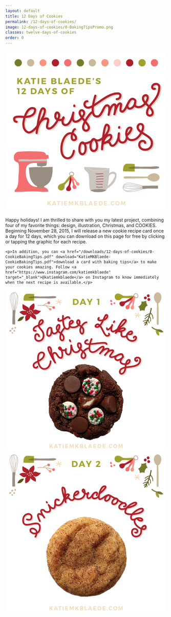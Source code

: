 ```yaml
---
layout: default
title: 12 Days of Cookies
permalink: /12-days-of-cookies/
image: 12-days-of-cookies/0-BakingTipsPromo.png
classes: twelve-days-of-cookies
order: 0
---
```


<div class="grid twelve-days-of-cookies">
  <div class="whole medium-half large-third">
    <img src="/images/pages/12-days-of-cookies/0-BakingTipsPromo.png" />
  </div>

  <div class="whole medium-half large-two-thirds">
    <p>Happy holidays! I am thrilled to share with you my latest project, combining four of my favorite things: design, illustration, Christmas, and COOKIES. Beginning November 28, 2015, I will release a new cookie recipe card once a day for 12 days, which you can download on this page for free by clicking or tapping the graphic for each recipe. <!-- (Do you have Christmas shopping to do? Are you just impatient? [Visit my store](/store) and purchase the recipe card pack now!) --></p>

    <p>In addition, you can <a href="/downloads/12-days-of-cookies/0-CookieBakingTips.pdf" download="KatieMKBlaede-CookieBakingTips.pdf">download a card with baking tips</a> to make your cookies amazing. Follow <a href="https://www.instagram.com/katiemkblaede" target="_blank">@katiemkblaede</a> on Instagram to know immediately when the next recipe is available.</p>
  </div>
</div>

<div class="grid cookie-downloads twelve-days-of-cookies">
  <div class="whole medium-half large-third">
    <a href="/downloads/12-days-of-cookies/1-TastesLikeChristmas.pdf" download="KatieMKBlaede-TastesLikeChristmasCookies.pdf">
      <img src="/images/pages/12-days-of-cookies/1-TastesLikeChristmas.gif" />
    </a>
  </div>
  <div class="whole medium-half large-third">
    <a href="/downloads/12-days-of-cookies/2-Snickderdoodles.pdf" download="KatieMKBlaede-Snickerdoodles.pdf">
      <img src="/images/pages/12-days-of-cookies/2-Snickerdoodles.gif" />
    </a>
  </div>
</div>
